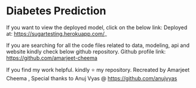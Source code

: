 # Diabetes Prediction
If you want to view the deployed model, click on the below link: Deployed at: https://sugartesting.herokuapp.com/_

If you are searching for all the code files related to data, modeling, api and website kindly check below github repository. Github profile link: https://github.com/amarjeet-cheema

If you find my work helpful. kindly ⭐️ my repository.
Recreated by Amarjeet Cheema , Special thanks to Anuj Vyas @ https://github.com/anujvyas 

